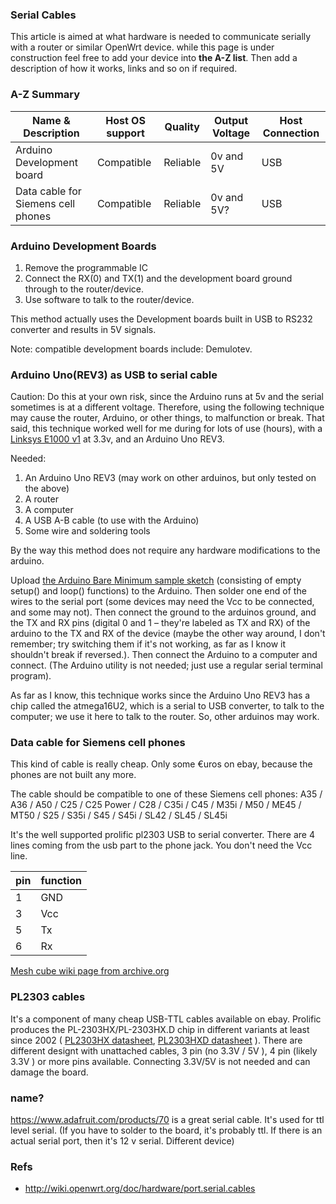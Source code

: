 
### Serial Cables
This article is aimed at what hardware is needed to communicate serially with a router or similar OpenWrt device. while this page is under construction feel free to add your device into **the A-Z list**. Then add a description of how it works, links and so on if required.

### A-Z Summary

Name & Description                 | Host OS support | Quality  | Output Voltage | Host Connection
-----------------------------------|-----------------|----------|----------------|----------------
Arduino Development board          | Compatible      | Reliable | 0v and 5V      | USB
Data cable for Siemens cell phones | Compatible      | Reliable | 0v and 5V?     | USB

### Arduino Development Boards

1. Remove the programmable IC
2. Connect the RX(0) and TX(1) and the development board ground through to the router/device.
3. Use software to talk to the router/device.

This method actually uses the Development boards built in USB to RS232 converter and results in 5V signals.

Note: compatible development boards include: Demulotev.

### Arduino Uno(REV3) as USB to serial cable

Caution: Do this at your own risk, since the Arduino runs at 5v and the serial sometimes is at a different voltage. Therefore, using the following technique may cause the router, Arduino, or other things, to malfunction or break. That said, this technique worked well for me during for lots of use (hours), with a [Linksys E1000 v1](http://wiki.openwrt.org/toh/linksys/e1000) at 3.3v, and an Arduino Uno REV3.

Needed:

1. An Arduino Uno REV3 (may work on other arduinos, but only tested on the above)
2. A router
3. A computer
4. A USB A-B cable (to use with the Arduino)
5. Some wire and soldering tools

By the way this method does not require any hardware modifications to the arduino.

Upload [the Arduino Bare Minimum sample sketch](http://arduino.cc/en/Tutorial/BareMinimum) (consisting of empty setup() and loop() functions) to the Arduino. Then solder one end of the wires to the serial port (some devices may need the Vcc to be connected, and some may not). Then connect the ground to the arduinos ground, and the TX and RX pins (digital 0 and 1 – they're labeled as TX and RX) of the arduino to the TX and RX of the device (maybe the other way around, I don't remember; try switching them if it's not working, as far as I know it shouldn't break if reversed.). Then connect the Arduino to a computer and connect. (The Arduino utility is not needed; just use a regular serial terminal program).

As far as I know, this technique works since the Arduino Uno REV3 has a chip called the atmega16U2, which is a serial to USB converter, to talk to the computer; we use it here to talk to the router. So, other arduinos may work.

### Data cable for Siemens cell phones

This kind of cable is really cheap. Only some €uros on ebay, because the phones are not built any more.

The cable should be compatible to one of these Siemens cell phones:
A35 / A36 / A50 / C25 / C25 Power / C28 / C35i / C45 / M35i / M50 / ME45 / MT50 / S25 / S35i / S45 / S45i / SL42 / SL45 / SL45i

It's the well supported prolific pl2303 USB to serial converter. There are 4 lines coming from the usb part to the phone jack. You don't need the Vcc line.

pin | function
----|---------
1   | GND
3   | Vcc
5   | Tx
6   | Rx

[Mesh cube wiki page from archive.org](http://web.archive.org/web/20070820095200/http://www.meshcube.org/meshwiki/ModifiedMobileSerCable)

### PL2303 cables

It's a component of many cheap USB-TTL cables available on ebay. Prolific produces the PL-2303HX/PL-2303HX.D chip in different variants at least since 2002 ( [PL2303HX datasheet](http://www.stkaiser.de/anleitung/files/PL2303.pdf), [PL2303HXD datasheet](http://www.prolific.com.tw/UserFiles/files/ds_pl2303HXD_v1_4_4.pdf) ). There are different designt with unattached cables, 3 pin (no 3.3V / 5V ), 4 pin (likely 3.3V ) or more pins available. Connecting 3.3V/5V is not needed and can damage the board.

### name?

<https://www.adafruit.com/products/70> is a great serial cable. It's used for ttl level serial. (If you have to solder to the board, it's probably ttl. If there is an actual serial port, then it's 12 v serial. Different device)

### Refs

* <http://wiki.openwrt.org/doc/hardware/port.serial.cables>
